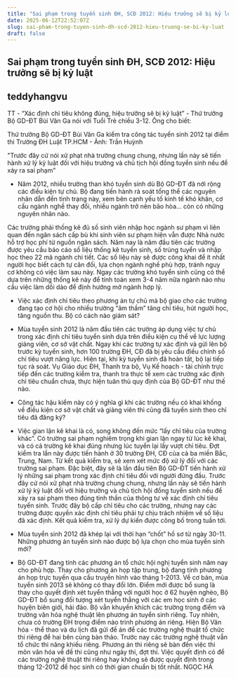 ```yaml
---
title: "Sai phạm trong tuyển sinh ĐH, SCĐ 2012: Hiệu trưởng sẽ bị kỷ luật"
date: 2025-06-12T22:52:07Z
slug: sai-pham-trong-tuyen-sinh-dh-scd-2012-hieu-truong-se-bi-ky-luat
draft: false
---
```


## Sai phạm trong tuyển sinh ĐH, SCĐ 2012: Hiệu trưởng sẽ bị kỷ luật

## teddyhangvu

TT - “Xác định chỉ tiêu không đúng, hiệu trưởng sẽ bị kỷ luật” - Thứ trưởng Bộ GD-ĐT Bùi Văn Ga nói với Tuổi Trẻ chiều 3-12. Ông cho biết:
 

Thứ trưởng Bộ GD-ĐT Bùi Văn Ga kiểm tra công tác tuyển sinh 2012 tại điểm thi Trường ĐH Luật TP.HCM - Ảnh: Trần Huỳnh
 
 
"Trước đây cứ nói xử phạt nhà trường chung chung, nhưng lần này sẽ tiến hành xử lý kỷ luật đối với hiệu trưởng và chủ tịch hội đồng tuyển sinh nếu để xảy ra sai phạm"
- Năm 2012, nhiều trường than khó tuyển sinh dù Bộ GD-ĐT đã nới rộng các điều kiện tự chủ. Bộ đang tiến hành rà soát tổng thể các nguyên nhân dẫn đến tình trạng này, xem bên cạnh yếu tố kinh tế khó khăn, cơ cấu ngành nghề thay đổi, nhiều ngành trở nên bão hòa... còn có những nguyên nhân nào.
 
Các trường phải thống kê đủ số sinh viên nhập học ngành sư phạm vì liên quan đến ngân sách cấp bù khi sinh viên sư phạm hiện vẫn được Nhà nước hỗ trợ học phí từ nguồn ngân sách. Năm nay là năm đầu tiên các trường được yêu cầu báo cáo số liệu thống kê tuyển sinh, số trúng tuyển và nhập học theo 22 mã ngành chi tiết.
Các số liệu này sẽ được công khai để ít nhất người học biết cách tự cân đối, lựa chọn ngành nghề phù hợp, tránh nguy cơ không có việc làm sau này. Ngay các trường khó tuyển sinh cũng có thể dựa trên những thống kê này để tính toán xem 3-4 năm nữa ngành nào nhu cầu việc làm dồi dào để định hướng mở ngành hợp lý.
* Việc xác định chỉ tiêu theo phương án tự chủ mà bộ giao cho các trường đang tạo cơ hội cho nhiều trường “âm thầm” tăng chỉ tiêu, hút người học, tăng nguồn thu. Bộ có cách nào giám sát?
- Mùa tuyển sinh 2012 là năm đầu tiên các trường áp dụng việc tự chủ trong xác định chỉ tiêu tuyển sinh dựa trên điều kiện cụ thể về lực lượng giảng viên, cơ sở vật chất. Ngay khi các trường tự xác định và gửi lên bộ trước kỳ tuyển sinh, hơn 100 trường ĐH, CĐ đã bị yêu cầu điều chỉnh số chỉ tiêu vượt năng lực.
Hiện tại, khi kỳ tuyển sinh đã hoàn tất, bộ lại tiếp tục rà soát. Vụ Giáo dục ĐH, Thanh tra bộ, Vụ Kế hoạch - tài chính trực tiếp đến các trường kiểm tra, thanh tra thực tế xem các trường xác định chỉ tiêu chuẩn chưa, thực hiện tuân thủ quy định của Bộ GD-ĐT như thế nào.
* Công tác hậu kiểm này có ý nghĩa gì khi các trường nếu có khai khống về điều kiện cơ sở vật chất và giảng viên thì cũng đã tuyển sinh theo chỉ tiêu đã đăng ký?
- Việc gian lận kê khai là có, song không đến mức “lấy chỉ tiêu của trường khác”. Có trường sai phạm nghiêm trọng khi gian lận ngay từ lúc kê khai, và có cả trường kê khai đúng nhưng lúc tuyển lại lấy vượt chỉ tiêu.
Đợt kiểm tra lần này được tiến hành ở 30 trường ĐH, CĐ của cả ba miền Bắc, Trung, Nam. Từ kết quả kiểm tra, sẽ xem xét mức độ xử lý đối với các trường sai phạm. Đặc biệt, đây sẽ là lần đầu tiên Bộ GD-ĐT tiến hành xử lý những sai phạm trong xác định chỉ tiêu đối với người đứng đầu. Trước đây cứ nói xử phạt nhà trường chung chung, nhưng lần này sẽ tiến hành xử lý kỷ luật đối với hiệu trưởng và chủ tịch hội đồng tuyển sinh nếu để xảy ra sai phạm theo đúng tinh thần của thông tư về xác định chỉ tiêu tuyển sinh. Trước đây bộ cấp chỉ tiêu cho các trường, nhưng nay các trường được quyền xác định chỉ tiêu phải tự chịu trách nhiệm về số liệu đã xác định. Kết quả kiểm tra, xử lý dự kiến được công bố trong tuần tới.
* Mùa tuyển sinh 2012 đã khép lại với thời hạn “chốt” hồ sơ từ ngày 30-11. Những phương án tuyển sinh nào được bộ lựa chọn cho mùa tuyển sinh mới?
- Bộ GD-ĐT đang tính các phương án tổ chức hội nghị tuyển sinh năm nay cho phù hợp. Thay cho phương án họp tập trung, bộ đang tính phương án họp trực tuyến qua cầu truyền hình vào tháng 1-2013. Về cơ bản, mùa tuyển sinh 2013 sẽ không có thay đổi lớn. Điểm mới được bổ sung là thay cho quyết định xét tuyển thẳng với người học ở 62 huyện nghèo, Bộ GD-ĐT bổ sung đối tượng xét tuyển thẳng với các em học sinh ở các huyện biên giới, hải đảo.
Bộ vẫn khuyến khích các trường trọng điểm và trường văn hóa nghệ thuật lên phương án tuyển sinh riêng. Tuy nhiên, chưa có trường ĐH trọng điểm nào trình phương án riêng. Hiện Bộ Văn hóa - thể thao và du lịch đã gửi đề án để các trường nghệ thuật tổ chức thi riêng để hai bên cùng bàn thảo. Trước nay các trường nghệ thuật vẫn tổ chức thi năng khiếu riêng. Phương án thi riêng sẽ bàn đến việc thi môn văn hóa về đề thi cũng như ngày thi, đợt thi. Việc quyết định có để các trường nghệ thuật thi riêng hay không sẽ được quyết định trong tháng 12-2012 để học sinh có thời gian chuẩn bị tốt nhất.
NGỌC HÀ​